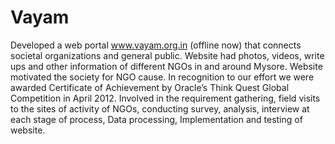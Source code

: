 # Vayam
Developed a web portal www.vayam.org.in (offline now) that connects societal organizations and general public. Website had photos, videos, write ups and other information of different NGOs in and around Mysore. Website motivated the society for NGO cause. In recognition to our effort we were awarded Certificate of Achievement by Oracle’s Think Quest Global Competition in April 2012. Involved in the requirement gathering, field visits to the sites of activity of NGOs, conducting survey, analysis, interview at each stage of process, Data processing, Implementation and testing of website.
